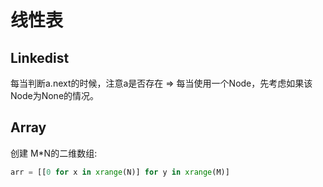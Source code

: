 # 线性表

## Linkedist
每当判断a.next的时候，注意a是否存在 => 每当使用一个Node，先考虑如果该Node为None的情况。

## Array
创建 M*N的二维数组:
``` python
arr = [[0 for x in xrange(N)] for y in xrange(M)]
```
